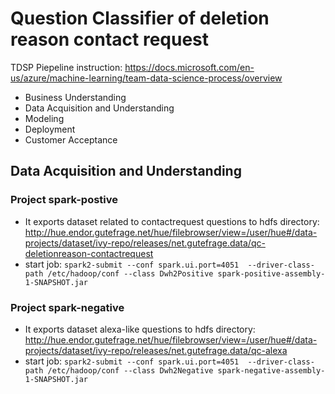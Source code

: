 # Question Classifier of deletion reason contact request
TDSP Piepeline instruction:
https://docs.microsoft.com/en-us/azure/machine-learning/team-data-science-process/overview
- Business Understanding
- Data Acquisition and Understanding
- Modeling
- Deployment
- Customer Acceptance
    
## Data Acquisition and Understanding

### Project spark-postive
- It exports dataset related to contactrequest questions to hdfs directory:
http://hue.endor.gutefrage.net/hue/filebrowser/view=/user/hue#/data-projects/dataset/ivy-repo/releases/net.gutefrage.data/qc-deletionreason-contactrequest
- start job: ```spark2-submit --conf spark.ui.port=4051  --driver-class-path /etc/hadoop/conf --class Dwh2Positive spark-positive-assembly-1-SNAPSHOT.jar```

### Project spark-negative
- It exports dataset alexa-like questions to hdfs directory:
http://hue.endor.gutefrage.net/hue/filebrowser/view=/user/hue#/data-projects/dataset/ivy-repo/releases/net.gutefrage.data/qc-alexa
- start job: ```spark2-submit --conf spark.ui.port=4051  --driver-class-path /etc/hadoop/conf --class Dwh2Negative spark-negative-assembly-1-SNAPSHOT.jar```

